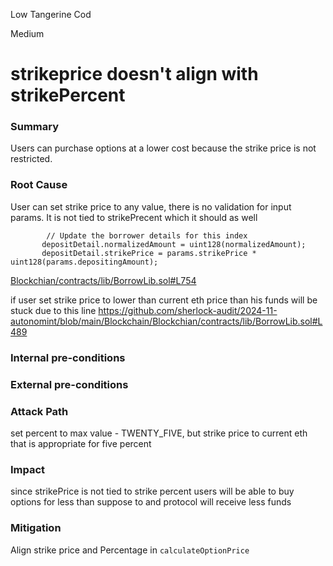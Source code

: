 Low Tangerine Cod

Medium

# strikeprice doesn't align with strikePercent

### Summary

Users can purchase options at a lower cost because the strike price is not restricted.

### Root Cause

User can set strike price to any value, there is no validation for input params. It is not tied to strikePrecent which it should as well
 ```solidity
         // Update the borrower details for this index
        depositDetail.normalizedAmount = uint128(normalizedAmount);
        depositDetail.strikePrice = params.strikePrice * uint128(params.depositingAmount);
 ```
[Blockchian/contracts/lib/BorrowLib.sol#L754](https://github.com/sherlock-audit/2024-11-autonomint/blob/main/Blockchain/Blockchian/contracts/lib/BorrowLib.sol#L754)

if user set strike price to lower than current eth price than his funds will be stuck due to this line
https://github.com/sherlock-audit/2024-11-autonomint/blob/main/Blockchain/Blockchian/contracts/lib/BorrowLib.sol#L489
### Internal pre-conditions



### External pre-conditions



### Attack Path
set percent to max value - TWENTY_FIVE, but strike price to current eth that is appropriate for five percent

### Impact

since strikePrice is not tied to strike percent users will be able to buy options for less than suppose to and protocol will receive less funds


### Mitigation

Align strike price and Percentage in `calculateOptionPrice`